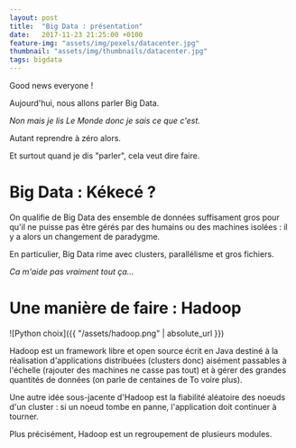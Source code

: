 ```yaml
---
layout: post
title:  "Big Data : présentation"
date:   2017-11-23 21:25:00 +0100
feature-img: "assets/img/pexels/datacenter.jpg"
thumbnail: "assets/img/thumbnails/datacenter.jpg"
tags: bigdata
---
```


Good news everyone !

Aujourd'hui, nous allons parler Big Data.

*Non mais je lis Le Monde donc je sais ce que c'est.*

Autant reprendre à zéro alors.

Et surtout quand je dis "parler", cela veut dire faire.

# Big Data : Kékecé ?

On qualifie de Big Data des ensemble de données suffisament gros pour qu'il ne puisse pas être gérés par des humains ou des machines isolées : il y a alors un changement de paradygme.

En particulier, Big Data rime avec clusters, parallélisme et gros fichiers.

*Ca m'aide pas vraiment tout ça...*

# Une manière de faire : Hadoop

![Python choix]({{ "/assets/hadoop.png" | absolute_url }})

Hadoop est un framework libre et open source écrit en Java destiné à la réalisation d'applications distribuées (clusters donc) aisément passables à l'échelle (rajouter des machines ne casse pas tout) et à gérer des grandes quantités de données (on parle de centaines de To voire plus). 

Une autre idée sous-jacente d'Hadoop est la fiabilité aléatoire des noeuds d'un cluster : si un noeud tombe en panne, l'application doit continuer à tourner.

Plus précisément, Hadoop est un regroupement de plusieurs modules.
